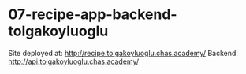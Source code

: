 # 07-recipe-app-backend-tolgakoyluoglu

Site deployed at: http://recipe.tolgakoyluoglu.chas.academy/
Backend: http://api.tolgakoyluoglu.chas.academy/
